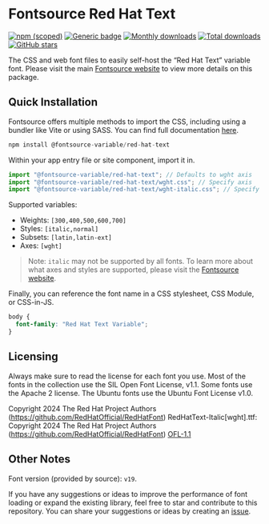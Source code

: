 # Fontsource Red Hat Text

[![npm (scoped)](https://img.shields.io/npm/v/@fontsource-variable/red-hat-text?color=brightgreen)](https://www.npmjs.com/package/@fontsource-variable/red-hat-text) [![Generic badge](https://img.shields.io/badge/fontsource-passing-brightgreen)](https://github.com/fontsource/fontsource) [![Monthly downloads](https://badgen.net/npm/dm/@fontsource-variable/red-hat-text)](https://github.com/fontsource/fontsource) [![Total downloads](https://badgen.net/npm/dt/@fontsource-variable/red-hat-text)](https://github.com/fontsource/fontsource) [![GitHub stars](https://img.shields.io/github/stars/fontsource/fontsource.svg?style=social&label=Star)](https://github.com/fontsource/fontsource/stargazers)

The CSS and web font files to easily self-host the “Red Hat Text” variable font. Please visit the main [Fontsource website](https://fontsource.org/fonts/red-hat-text) to view more details on this package.

## Quick Installation

Fontsource offers multiple methods to import the CSS, including using a bundler like Vite or using SASS. You can find full documentation [here](https://fontsource.org/docs/getting-started/introduction).

```javascript
npm install @fontsource-variable/red-hat-text
```

Within your app entry file or site component, import it in.

```javascript
import "@fontsource-variable/red-hat-text"; // Defaults to wght axis
import "@fontsource-variable/red-hat-text/wght.css"; // Specify axis
import "@fontsource-variable/red-hat-text/wght-italic.css"; // Specify axis and style
```

Supported variables:
- Weights: `[300,400,500,600,700]`
- Styles: `[italic,normal]`
- Subsets: `[latin,latin-ext]`
- Axes: `[wght]`

> Note: `italic` may not be supported by all fonts. To learn more about what axes and styles are supported, please visit the [Fontsource website](https://fontsource.org/fonts/red-hat-text).

Finally, you can reference the font name in a CSS stylesheet, CSS Module, or CSS-in-JS.

```css
body {
  font-family: "Red Hat Text Variable";
}
```

## Licensing
Always make sure to read the license for each font you use. Most of the fonts in the collection use the SIL Open Font License, v1.1. Some fonts use the Apache 2 license. The Ubuntu fonts use the Ubuntu Font License v1.0.

Copyright 2024 The Red Hat Project Authors (https://github.com/RedHatOfficial/RedHatFont) RedHatText-Italic[wght].ttf: Copyright 2024 The Red Hat Project Authors (https://github.com/RedHatOfficial/RedHatFont)
[OFL-1.1](https://openfontlicense.org)

## Other Notes
Font version (provided by source): `v19`.

If you have any suggestions or ideas to improve the performance of font loading or expand the existing library, feel free to star and contribute to this repository. You can share your suggestions or ideas by creating an [issue](https://github.com/fontsource/fontsource/issues).